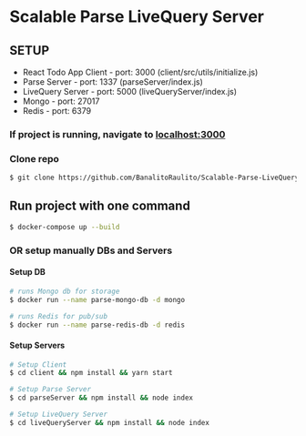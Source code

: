 # Scalable Parse LiveQuery Server

## SETUP
- React Todo App Client - port: 3000 (client/src/utils/initialize.js)
- Parse Server - port: 1337 (parseServer/index.js)
- LiveQuery Server - port: 5000 (liveQueryServer/index.js)
- Mongo - port: 27017
- Redis - port: 6379

### If project is running, navigate to [localhost:3000](http://localhost:3000)

### Clone repo
```bash
$ git clone https://github.com/BanalitoRaulito/Scalable-Parse-LiveQuery-Server.git 
```

## Run project with one command

```bash
$ docker-compose up --build
```

### OR setup manually DBs and Servers

#### Setup DB
```bash
# runs Mongo db for storage
$ docker run --name parse-mongo-db -d mongo

# runs Redis for pub/sub
$ docker run --name parse-redis-db -d redis
```

#### Setup Servers
```bash
# Setup Client
$ cd client && npm install && yarn start

# Setup Parse Server
$ cd parseServer && npm install && node index

# Setup LiveQuery Server
$ cd liveQueryServer && npm install && node index
```



